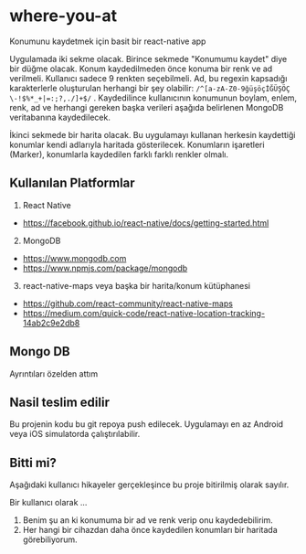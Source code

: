 # where-you-at
Konumunu kaydetmek için basit bir react-native app

Uygulamada iki sekme olacak.  Birince sekmede "Konumumu kaydet" diye bir düğme olacak.  Konum kaydedilmeden önce konuma bir renk ve ad verilmeli.  Kullanıcı sadece 9 renkten seçebilmeli.  Ad, bu regexin kapsadığı karakterlerle oluşturulan herhangi bir şey olabilir: `/^[a-zA-Z0-9ğüşöçİĞÜŞÖÇ \-!$%*_+|=:;?,./]+$/` .  Kaydedilince kullanıcının konumunun boylam, enlem, renk, ad ve herhangi gereken başka verileri aşağıda belirlenen MongoDB veritabanına kaydedilecek.

İkinci sekmede bir harita olacak.  Bu uygulamayı kullanan herkesin kaydettiği konumlar kendi adlarıyla haritada gösterilecek.  Konumların işaretleri (Marker), konumlarla kaydedilen farklı farklı renkler olmalı.

## Kullanılan Platformlar
1.  React Native
- https://facebook.github.io/react-native/docs/getting-started.html
2.  MongoDB
- https://www.mongodb.com
- https://www.npmjs.com/package/mongodb
3.  react-native-maps veya başka bir harita/konum kütüphanesi
- https://github.com/react-community/react-native-maps
- https://medium.com/quick-code/react-native-location-tracking-14ab2c9e2db8

## Mongo DB
Ayrıntıları özelden attım

## Nasil teslim edilir
Bu projenin kodu bu git repoya push edilecek.  Uygulamayı en az Android veya iOS simulatorda çalıştırılabilir.

## Bitti mi?
Aşağıdaki kullanıcı hikayeler gerçekleşince bu proje bitirilmiş olarak sayılır.

Bir kullanıcı olarak ...
1.  Benim şu an ki konumuma bir ad ve renk verip onu kaydedebilirim.
2.  Her hangi bir cihazdan daha önce kaydedilen konumları bir haritada görebiliyorum.
